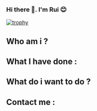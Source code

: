 ### Hi there 👋. I'm Rui 😊

[![trophy](https://github-profile-trophy.vercel.app/haeymoss=ryo-ma)](https://github.com/ryo-ma/github-profile-trophy)


## Who am i ?

## What I have done :

## What do i want to do ?


## Contact me :



<!--
**Haeymoss/Haeymoss** is a ✨ _special_ ✨ repository because its `README.md` (this file) appears on your GitHub profile.

Here are some ideas to get you started:

- 🔭 I’m currently working on ...
- 🌱 I’m currently learning ...
- 👯 I’m looking to collaborate on ...
- 🤔 I’m looking for help with ...
- 💬 Ask me about ...
- 📫 How to reach me: ...
- 😄 Pronouns: ...
- ⚡ Fun fact: ...
-->
